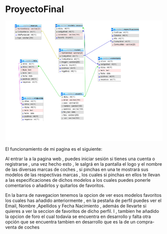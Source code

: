 # ProyectoFinal
![Modelo E/R](https://github.com/Fabiobr27/ProyectoFinal/blob/master/BD.png)

El funcionamiento de mi pagina es el siguiente:

Al entrar la a la pagina web , puedes iniciar sesión si tienes una cuenta o registrarse , una vez hecho esto , le salgrá en la pantalla el logo y el nombre de las diversas marcas de coches , si pinchas en una te mostrará sus modelos de las respectivas marcas , los cuales si pinchas en ellos te llevan a las especificaciones de dichos modelos a los cuales puedes ponerle comentarios o añadirlos y quitarlos de favoritos.

En la barra de navegacion tenemos la opcion de ver esos modelos favoritos los cuales has añadido anteriormente , en la pestaña de perfil puedes ver el Email, Nombre ,Apellidos y Fecha Nacimiento , además de llevarte si quieres a ver la seccion de favoritos de dicho perfil.
l , tambien he añadido la opcion de foro el cual todavia se encuentra en desarrollo y falta otra opción que se encuentra tambien en desarrollo que es la de un compra-venta de coches
